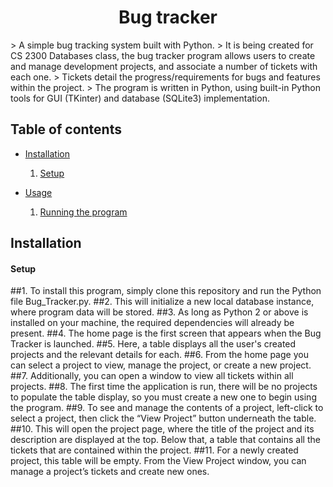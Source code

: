 <h1 align="center">Bug tracker</h1>
> A simple bug tracking system built with Python. 
> It is being created for CS 2300 Databases class, the bug tracker program allows users to create and manage development projects, and associate a number of tickets with each one. 
> Tickets detail the progress/requirements for bugs and features within the project. 
> The program is written in Python, using built-in Python tools for GUI (TKinter) and database (SQLite3) implementation.

## Table of contents

* [Installation](#installation)
    1. [Setup](#1-setup)
    
* [Usage](#usage)
    1. [Running the program](#1-ruuning-the-program) 

## Installation

#### Setup 
##1. To install this program, simply clone this repository and run the Python file Bug_Tracker.py. 
##2. This will initialize a new local database instance, where program data will be stored. 
##3. As long as Python 2 or above is installed on your machine, the required dependencies will already be present.
##4. The home page is the first screen that appears when the Bug Tracker is launched. 
##5. Here, a table displays all the user's created projects and the relevant details for each. 
##6. From the home page you can select a project to view, manage the project, or create a new project.
##7. Additionally, you can open a window to view all tickets within all projects. 
##8. The first time the application is run, there will be no projects to populate the table display, so you must create a new one to begin using the program.
##9. To see and manage the contents of a project, left-click to select a project, then click the “View Project” button underneath the table. 
##10. This will open the project page, where the title of the project and its description are displayed at the top. Below that, a table that contains all the tickets that are contained within the project. 
##11. For a newly created project, this table will be empty. From the View Project window, you can manage a project’s tickets and create new ones.
